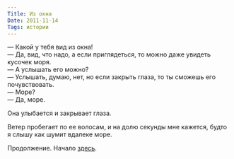 ```yaml
---
Title: Из окна
Date: 2011-11-14
Tags: истории
---
```


— Какой у тебя вид из окна!<br/>
— Да, вид, что надо, а если приглядеться, то можно даже увидеть кусочек моря.<br/>
— А услышать его можно?<br/>
— Услышать, думаю, нет, но если закрыть глаза, то ты сможешь его почувствовать.<br/>
— Море?<br/>
— Да, море.

Она улыбается и закрывает глаза.

Ветер пробегает по ее волосам, и на долю секунды мне кажется, будто я слышу как шумит вдалеке море.

Продолжение. Начало [здесь](http://dl.dropbox.com/u/140528/krab-stories.txt).